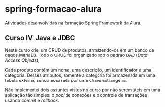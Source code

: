 # spring-formacao-alura
Atividades desenvolvidas na formação Spring Framework da Alura. 

## Curso IV: Java e JDBC
Neste curso criei um CRUD de produtos, armazendo-os em um banco de dados MariaDB. Todo o CRUD foi organizado sob o padrão DAO (*Data Access Objects*);

Cada produto contém um nome, uma descrição, um identificador e uma categoria. Desses atributos, somente a categoria foi armazenada em uma tabela externa, sendo acessada por uma chave estrangeira.

Não implementei dois assuntos vistos no curso por não serem úteis em uma aplicação tão simples: o *pool* de conexões e o controle de transações usando *commit* e *rollback*.

